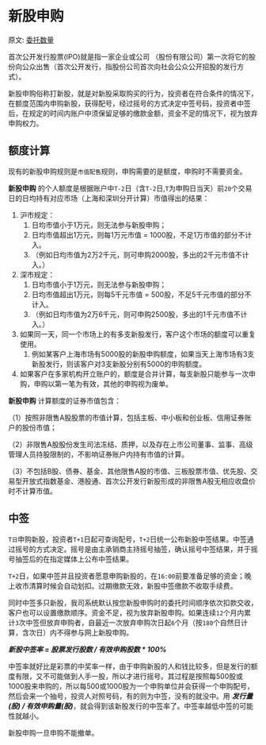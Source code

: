 # 新股申购

原文: [委托数量](https://edu.gtja.com/app/common/news-detail.html?id=1326&navFa=6&navCh=投资课堂&categoryId=202)

首次公开发行股票(IPO)就是指一家企业或公司 （股份有限公司）第一次将它的股份向公众出售（首次公开发行，指股份公司首次向社会公众公开招股的发行方式）。

新股申购俗称打新股，就是对新股采取购买的行为，投资者在符合条件的情况下，在额度范围内申购新股，获得配号，经过摇号的方式决定中签号码，投资者中签后，在规定的时间内账户中须保留足够的缴款金额，资金不足的情况下，视为放弃申购权力。

## 额度计算

现有的新股申购规则是`市值配售`规则，申购需要的是额度，申购时不需要资金。

**新股申购** 的个人额度是根据账户中`T-2`日（含`T-2`日,`T`为申购日当天）前`20`个交易日的日均持有对应市场（上海和深圳分开计算）市值得出的结果：

1. 沪市规定：
   1. 日均市值小于1万元，则无法参与新股申购；
   2. 日均市值超出1万元，则每1万元市值 = 1000股，不足1万市值的部分不计入。
   3. （例如日均市值为2万2千元，则可申购2000股，多出的2千元市值不计入。）
2. 深市规定：
   1. 日均市值小于1万元，则无法参与新股申购；
   2. 日均市值超出1万元，则每5千元市值 = 500股，不足5千元市值的部分不计入。
   3. （例如日均市值为2万6千元，则可申购2500股，多出的1千元市值不计入。）
3. 如果同一天，同一个市场上的有多支新股发行，客户这个市场的额度可以重复使用。
   1. 例如某客户上海市场有5000股的新股申购额度，如果当天上海市场有3支新股发行，则该客户对3支新股分别有5000的申购额度。
4. 如果客户在多家机构开立账户的，额度是合并计算，每支新股只能参与一次申购，申购以第一笔为有效，其他的申购视为废单。

**新股申购** 计算额度的证券市值包含：

（1）按照非限售A股股票的市值计算，包括主板、中小板和创业板、信用证券账户的股份市值；

（2）非限售A股股份发生司法冻结、质押，以及存在上市公司董事、监事、高级管理人员持股限制的，不影响证券账户内持有市值的计算。

（3）不包括B股、债券、基金、其他限售A股的市值、三板股票市值、优先股、交易型开放式指数基金、港股通、首次公开发行新股形成的非限售A股无相应收盘价时不计算市值。

## 中签

`T日`申购新股，投资者`T+1`日起可查询配号，`T+2`日统一公布新股中签结果。中签通过摇号的方式决定。摇号是由主承销商主持摇号抽签，确认摇号中签结果，并于摇号抽签后的在指定媒体上公布中签结果。

`T+2`日，如果中签并且投资者愿意申购新股的，在`16:00`前要准备足够的资金；晚上收市清算时候会自动划扣。过期缴款无效，新股中签缴款不收取手续费。

同时中签多只新股，我司系统默认按您新股申购时的委托时间顺序依次扣款交收，客户也可以设置缴款顺序。资金不足，视为放弃新股申购。如果连续`12`个月内累计`3`次中签但放弃申购者，自最近一次放弃申购次日起`6`个月（按`180`个自然日计算，含次日）内不得参与网上新股申购。

***新股中签率 = 股票发行股数 / 有效申购股数 * 100%***

中签率就好比是彩票的中奖率一样，由于申购新股的人和钱比较多，但是发行的额度有限，又不可能做到人手一股，所以才进行摇号。其过程是按照每500股或1000股来申购的，所以每500或1000股为一个申购单位并会获得一个申购配号，然后会来一个抽号，投资人对照号码，有的则为中签，没有的就没中。用 ***发行量(股) / 有效申购量(股)***，就会得到该新股发行的中签率了。中签率越低中签的可能性就越小。

新股申购一旦申购不能撤单。
